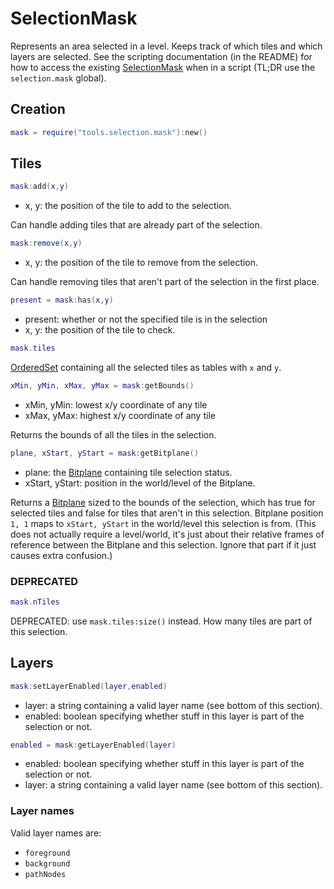 # SelectionMask

Represents an area selected in a level.
Keeps track of which tiles and which layers are selected.
See the scripting documentation (in the README) for how to access the existing [SelectionMask](selectionMask.md) when in a script
(TL;DR use the `selection.mask` global).

## Creation

```Lua
mask = require("tools.selection.mask"):new()
```

## Tiles

```Lua
mask:add(x,y)
```
- x, y: the position of the tile to add to the selection.

Can handle adding tiles that are already part of the selection.

```Lua
mask:remove(x,y)
```
- x, y: the position of the tile to remove from the selection.

Can handle removing tiles that aren't part of the selection in the first place.

```Lua
present = mask:has(x,y)
```
- present: whether or not the specified tile is in the selection
- x, y: the position of the tile to check.

```Lua
mask.tiles
```
[OrderedSet](orderedSet.md) containing all the selected tiles as tables with `x` and `y`.

```Lua
xMin, yMin, xMax, yMax = mask:getBounds()
```
- xMin, yMin: lowest x/y coordinate of any tile
- xMax, yMax: highest x/y coordinate of any tile

Returns the bounds of all the tiles in the selection.

```Lua
plane, xStart, yStart = mask:getBitplane()
```
- plane: the [Bitplane](bitplane.md) containing tile selection status.
- xStart, yStart: position in the world/level of the Bitplane.

Returns a [Bitplane](bitplane.md) sized to the bounds of the selection, which has true for selected tiles and false for tiles that aren't in this selection.
Bitplane position `1, 1` maps to `xStart, yStart` in the world/level this selection is from.
(This does not actually require a level/world, it's just about their relative frames of reference between the Bitplane and this selection.
Ignore that part if it just causes extra confusion.)

### DEPRECATED

```Lua
mask.nTiles
```
DEPRECATED: use `mask.tiles:size()` instead.
How many tiles are part of this selection.

## Layers

```Lua
mask:setLayerEnabled(layer,enabled)
```
- layer: a string containing a valid layer name (see bottom of this section).
- enabled: boolean specifying whether stuff in this layer is part of the selection or not.

```Lua
enabled = mask:getLayerEnabled(layer)
```
- enabled: boolean specifying whether stuff in this layer is part of the selection or not.
- layer: a string containing a valid layer name (see bottom of this section).

### Layer names

Valid layer names are:
- `foreground`
- `background`
- `pathNodes`
